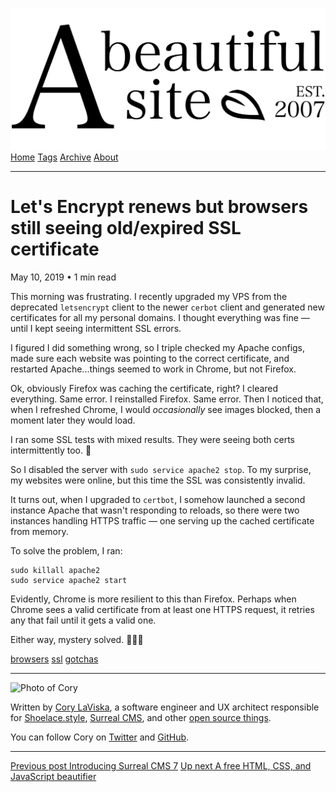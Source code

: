 <a href="../../index.html" class="header-link"><img src="../../images/logos/wordmark.svg" alt="A Beautiful Site" class="wordmark" /></a> <a href="../../index.html" class="nav-item">Home</a> <a href="../../tags/index.html" class="nav-item">Tags</a> <a href="../index.html" class="nav-item">Archive</a> <a href="../../about/index.html" class="nav-item">About</a>

---

# Let's Encrypt renews but browsers still seeing old/expired SSL certificate

May 10, 2019 • 1 min read

This morning was frustrating. I recently upgraded my VPS from the deprecated `letsencrypt` client to the newer `cerbot` client and generated new certificates for all my personal domains. I thought everything was fine — until I kept seeing intermittent SSL errors.

I figured I did something wrong, so I triple checked my Apache configs, made sure each website was pointing to the correct certificate, and restarted Apache...things seemed to work in Chrome, but not Firefox.

Ok, obviously Firefox was caching the certificate, right? I cleared everything. Same error. I reinstalled Firefox. Same error. Then I noticed that, when I refreshed Chrome, I would _occasionally_ see images blocked, then a moment later they would load.

I ran some SSL tests with mixed results. They were seeing both certs intermittently too. 🤔

So I disabled the server with `sudo service apache2 stop`. To my surprise, my websites were online, but this time the SSL was consistently invalid.

It turns out, when I upgraded to `certbot`, I somehow launched a second instance Apache that wasn't responding to reloads, so there were two instances handling HTTPS traffic — one serving up the cached certificate from memory.

To solve the problem, I ran:

    sudo killall apache2
    sudo service apache2 start

Evidently, Chrome is more resilient to this than Firefox. Perhaps when Chrome sees a valid certificate from at least one HTTPS request, it retries any that fail until it gets a valid one.

Either way, mystery solved. 🕵🏻‍♂️

<a href="../../tags/browsers/index.html" class="post-tag">browsers</a> <a href="../../tags/ssl/index.html" class="post-tag">ssl</a> <a href="../../tags/gotchas/index.html" class="post-tag">gotchas</a>

---

<img src="http://0.gravatar.com/avatar/bf1b3b95fd5b096a3592247c29667b33?s=512" alt="Photo of Cory" class="avatar avatar-small" />

Written by [Cory LaViska](../../index-4.html), a software engineer and UX architect responsible for [Shoelace.style](https://shoelace.style/), [Surreal CMS](https://www.surrealcms.com/), and other [open source things](https://github.com/claviska).

You can follow Cory on [Twitter](https://twitter.com/bgooonz) and [GitHub](https://github.com/claviska).

---

<a href="../introducing-surreal-cms-7/index.html" class="post-nav-previous"><span class="small">Previous post</span> Introducing Surreal CMS 7</a> <a href="../a-free-html-css-and-js-beautifier/index.html" class="post-nav-next"><span class="small">Up next</span> A free HTML, CSS, and JavaScript beautifier</a>

